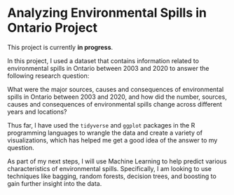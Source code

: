 # Analyzing Environmental Spills in Ontario Project

This project is currently **in progress**.

In this project, I used a dataset that contains information related to environmental spills in Ontario between 2003 and 2020 to answer the following research question:

What were the major sources, causes and consequences of environmental spills in Ontario between 2003
and 2020, and how did the number, sources, causes and consequences of environmental spills change across
different years and locations?

Thus far, I have used the `tidyverse` and `ggplot` packages in the R programming languages to wrangle the data and create a variety of visualizations, which has helped me get a good idea of the answer to my question. 

As part of my next steps, I will use Machine Learning to help predict various characteristics of environmental spills. Specifically, I am looking to use techniques like bagging, random forests, decision trees, and boosting to gain further insight into the data. 
